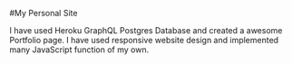#My Personal Site

I have used Heroku GraphQL Postgres Database and created a awesome Portfolio page. I have used responsive website design and 
implemented many JavaScript function of my own.
